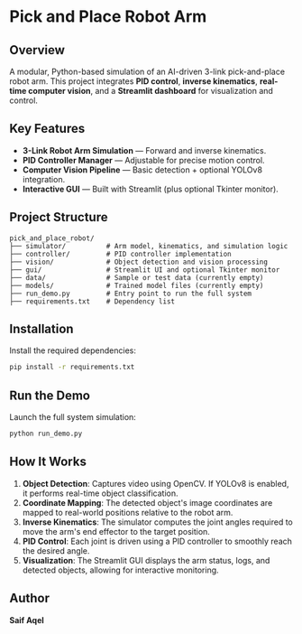 # Pick and Place Robot Arm

##  Overview
A modular, Python-based simulation of an AI-driven 3-link pick-and-place robot arm. This project integrates **PID control**, **inverse kinematics**, **real-time computer vision**, and a **Streamlit dashboard** for visualization and control.

##  Key Features
-  **3-Link Robot Arm Simulation** — Forward and inverse kinematics.
-  **PID Controller Manager** — Adjustable for precise motion control.
-  **Computer Vision Pipeline** — Basic detection + optional YOLOv8 integration.
-  **Interactive GUI** — Built with Streamlit (plus optional Tkinter monitor).

##  Project Structure
```
pick_and_place_robot/
├── simulator/          # Arm model, kinematics, and simulation logic
├── controller/         # PID controller implementation
├── vision/             # Object detection and vision processing
├── gui/                # Streamlit UI and optional Tkinter monitor
├── data/               # Sample or test data (currently empty)
├── models/             # Trained model files (currently empty)
├── run_demo.py         # Entry point to run the full system
├── requirements.txt    # Dependency list
```

##  Installation
Install the required dependencies:
```bash
pip install -r requirements.txt
```

##  Run the Demo
Launch the full system simulation:
```bash
python run_demo.py
```

##  How It Works
1. **Object Detection**: Captures video using OpenCV. If YOLOv8 is enabled, it performs real-time object classification.
2. **Coordinate Mapping**: The detected object's image coordinates are mapped to real-world positions relative to the robot arm.
3. **Inverse Kinematics**: The simulator computes the joint angles required to move the arm's end effector to the target position.
4. **PID Control**: Each joint is driven using a PID controller to smoothly reach the desired angle.
5. **Visualization**: The Streamlit GUI displays the arm status, logs, and detected objects, allowing for interactive monitoring.

##  Author
**Saif Aqel**  





